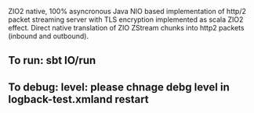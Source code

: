 ZIO2 native, 100% asyncronous Java NIO based implementation of http/2 packet streaming server with TLS encryption implemented as scala ZIO2 effect. Direct native translation of ZIO ZStream chunks into http2 packets (inbound and outbound).

## To run:  sbt IO/run
## To debug: level: please chnage debg level in logback-test.xmland restart
